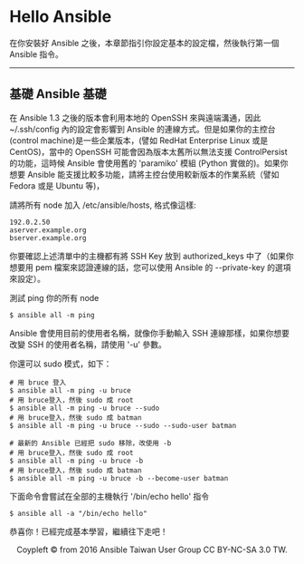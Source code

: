 # Hello Ansible

在你安裝好 Ansible 之後，本章節指引你設定基本的設定檔，然後執行第一個 Ansible 指令。


---

## 基礎 Ansible 基礎

在 Ansible 1.3 之後的版本會利用本地的 OpenSSH 來與遠端溝通，因此 ~/.ssh/config 內的設定會影響到 Ansible 的連線方式。但是如果你的主控台(control machine)是一些企業版本，(譬如 RedHat Enterprise Linux 或是 CentOS)，當中的 OpenSSH 可能會因為版本太舊所以無法支援 ControlPersist 的功能，這時候 Ansible 會使用舊的 'paramiko' 模組 (Python 實做的)。如果你想要 Ansible 能支援比較多功能，請將主控台使用較新版本的作業系統（譬如 Fedora 或是 Ubuntu 等)，

請將所有 node 加入 /etc/ansible/hosts, 格式像這樣:

	192.0.2.50
	aserver.example.org
	bserver.example.org

你要確認上述清單中的主機都有將 SSH Key 放到 authorized_keys 中了（如果你想要用 pem 檔案來認證連線的話，您可以使用 Ansible 的 --private-key 的選項來設定）。

測試 ping 你的所有 node

	$ ansible all -m ping

Ansible 會使用目前的使用者名稱，就像你手動輸入 SSH 連線那樣，如果你想要改變 SSH 的使用者名稱，請使用 '-u' 參數。

你還可以 sudo 模式，如下：

	# 用 bruce 登入
	$ ansible all -m ping -u bruce
	# 用 bruce登入，然後 sudo 成 root
	$ ansible all -m ping -u bruce --sudo
	# 用 bruce登入，然後 sudo 成 batman
	$ ansible all -m ping -u bruce --sudo --sudo-user batman

	# 最新的 Ansible 已經把 sudo 移除，改使用 -b
	# 用 bruce登入，然後 sudo 成 root
	$ ansible all -m ping -u bruce -b
	# 用 bruce登入，然後 sudo 成 batman
	$ ansible all -m ping -u bruce -b --become-user batman

下面命令會嘗試在全部的主機執行 '/bin/echo hello' 指令

	$ ansible all -a "/bin/echo hello"

恭喜你！已經完成基本學習，繼續往下走吧！

    
<div style="text-align: center;">
Coypleft © from 2016 Ansible Taiwan User Group CC BY-NC-SA 3.0 TW.
</div>

